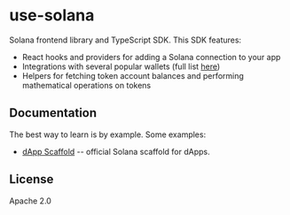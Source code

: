 # use-solana

Solana frontend library and TypeScript SDK. This SDK features:

- React hooks and providers for adding a Solana connection to your app
- Integrations with several popular wallets (full list [here](https://github.com/saber-hq/use-solana/blob/master/packages/use-solana/src/providers.tsx))
- Helpers for fetching token account balances and performing mathematical operations on tokens

## Documentation

The best way to learn is by example. Some examples:

- [dApp Scaffold](https://github.com/saber-hq/dapp-scaffold) -- official Solana scaffold for dApps.

## License

Apache 2.0
